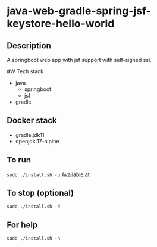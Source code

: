 # java-web-gradle-spring-jsf-keystore-hello-world

## Description
A springboot web app with jsf support with self-signed ssl.

#W Tech stack
- java
  - springboot
  - jsf
- gradle

## Docker stack
- gradle:jdk11
- openjdk:17-alpine

## To run
`sudo ./install.sh -u`
[Available at](https://localhost)

## To stop (optional)
`sudo ./install.sh -d`

## For help
`sudo ./install.sh -h`
